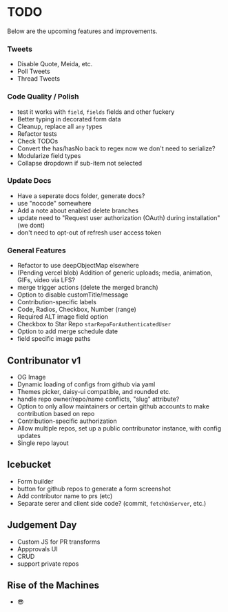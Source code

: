 # TODO

Below are the upcoming features and improvements.

### Tweets

- Disable Quote, Meida, etc.
- Poll Tweets
- Thread Tweets

### Code Quality / Polish

- test it works with `field`, `fields` fields and other fuckery
- Better typing in decorated form data
- Cleanup, replace all `any` types
- Refactor tests
- Check TODOs
- Convert the has/hasNo back to regex now we don't need to serialize?
- Modularize field types
- Collapse dropdown if sub-item not selected

### Update Docs

- Have a seperate docs folder, generate docs?
- use "nocode" somewhere
- Add a note about enabled delete branches
- update need to "Request user authorization (OAuth) during installation" (we dont)
- don't need to opt-out of refresh user access token

### General Features

- Refactor to use deepObjectMap elsewhere
- (Pending vercel blob) Addition of generic uploads; media, animation, GIFs, video via LFS?
- merge trigger actions (delete the merged branch)
- Option to disable customTitle/message
- Contribution-specific labels
- Code, Radios, Checkbox, Number (range)
- Required ALT image field option
- Checkbox to Star Repo `starRepoForAuthenticatedUser`
- Option to add merge schedule date
- field specific image paths

## Contribunator v1

- OG Image
- Dynamic loading of configs from github via yaml
- Themes picker, daisy-ui compatible, and rounded etc.
- handle repo owner/repo/name conflicts, "slug" attribute?
- Option to only allow maintainers or certain github accounts to make contribution based on repo
- Contribution-specific authorization
- Allow multiple repos, set up a public contribunator instance, with config updates
- Single repo layout

## Icebucket

- Form builder
- button for github repos to generate a form screenshot
- Add contributor name to prs (etc)
- Separate serer and client side code? (commit, `fetchOnServer`, etc.)

## Judgement Day

- Custom JS for PR transforms
- Appprovals UI
- CRUD
- support private repos

## Rise of the Machines

- 😎
